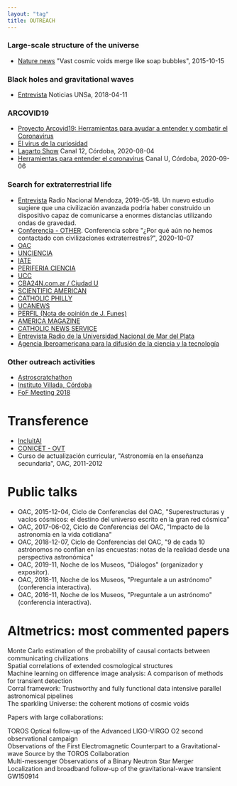 ```yaml
---
layout: "tag"
title: OUTREACH
---
```


 
### Large-scale structure of the universe
- [Nature news](https://www.nature.com/news/vast-cosmic-voids-merge-like-soap-bubbles-1.18583) "Vast cosmic voids merge like soap bubbles", 2015-10-15

### Black holes and gravitational waves
- [Entrevista](https://www.youtube.com/watch?v=Dqv-MQRAw5k) Noticias UNSa, 2018-04-11

### ARCOVID19

- [Proyecto Arcovid19: Herramientas para ayudar a entender y combatir el Coronavirus](https://rdu.unc.edu.ar/handle/11086/15722)
- [El virus de la curiosidad](https://oac.unc.edu.ar/2020/04/04/proyecto-arcovid19-herramientas-para-ayudar-a-entender-y-combatir-el-coronavirus/)
- [Lagarto Show](https://www.youtube.com/watch?v=zL3g5-NTP0c) Canal 12, Córdoba, 2020-08-04
- [Herramientas para entender el coronavirus](https://www.youtube.com/watch?v=hXUvMZkJpzs) Canal U, Córdoba, 2020-09-06


 

### Search for extraterrestrial life

- [Entrevista](https://www.ivoox.com/entrevista-a-marcelo-lares-audios-mp3_rf_35998980_1.html) Radio Nacional Mendoza, 2019-05-18.  Un nuevo estudio sugiere que una civilización avanzada podría haber construido un dispositivo capaz de comunicarse a enormes distancias utilizando ondas de gravedad.
- [Conferencia - OTHER](https://www.youtube.com/watch?v=6GcPweF5omU&feature=youtu.be).  Conferencia sobre "¿Por qué aún no hemos contactado con civilizaciones extraterrestres?", 2020-10-07
- [OAC](https://oac.unc.edu.ar/2020/08/19/por-que-todavia-no-hemos-contactado-civilizaciones-extraterrestres/)
- [UNCIENCIA](https://unciencia.unc.edu.ar/astronomia/por-que-todavia-no-hemos-contactado-civilizaciones-extraterrestres/)
- [IATE](http://iate.oac.uncor.edu/2020/08/19/esperando-el-primer-contacto/)
- [PERIFERIA CIENCIA](http://www.periferiaciencia.com.ar/noticia.php?n=1239)
- [UCC](https://www.uccor.edu.ar/seguimiento-medios/c%C3%B3rdoba_analizan_las_probabilidades_de_contacto_entre_civilizaciones_en_la_v%C3%ADa_l%C3%A1ctea-7039.html)
- [CBA24N.com.ar / Ciudad U](https://www.cba24n.com.ar/medios/canal-u/-por-que-aun-no-tenemos-contacto-con-extraterrestres-_a5f3efd064820286d85b54f3a4)
- [SCIENTIFIC AMERICAN](https://www.scientificamerican.com/article/want-to-talk-to-aliens-try-changing-the-technological-channel-beyond-radio/)
- [CATHOLIC PHILLY](https://catholicphilly.com/2020/08/news/world-news/where-is-et-jesuit-astronomer-studies-intragalactic-possibilities/)
- [UCANEWS](https://www.ucanews.com/news/can-et-call-anyone-on-earth-jesuit-astronomer-studies-possibilities/89298#)
- [PERFIL (Nota de opinión de J. Funes)](https://www.perfil.com/noticias/opinion/vida-inteligente-extraterrestre.phtml)
- [AMERICA MAGAZINE](https://www.americamagazine.org/politics-society/2020/08/26/can-et-call-anyone-jesuit-astronomer-studies-intragalactic)
- [CATHOLIC NEWS SERVICE](https://www.catholicnews.com/can-et-call-anyone-jesuit-astronomer-studies-intragalactic-possibilities/)
- [Entrevista Radio de la Universidad Nacional de Mar del Plata]()
- [Agencia Iberoamericana para la difusión de la ciencia y la tecnología](https://www.dicyt.com/noticias/por-que-todavia-no-hemos-contactado-civilizaciones-extraterrestres)


### Other outreach activities

- [Astroscratchathon](https://oac.unc.edu.ar/2020/09/17/llega-el-astro-scratchathon/)
- [Instituto Villada, Córdoba](https://www.youtube.com/watch?v=220-0c5ahhw)
- [FoF Meeting 2018](https://www.youtube.com/watch?v=TeeWq9NZvek&feature=youtu.be)

# Transference

- [IncluitAI](https://twitter.com/i/status/1202656042313756672)
- [CONICET - OVT](https://www.conicet.gov.ar/new_scp/detalle.php?keywords=LAres%2Bmarcelo&id=26990&convenios=yes)
- Curso de actualización curricular, "Astronomía en la enseñanza
  secundaria", OAC, 2011-2012

# Public talks

- OAC, 2015-12-04, Ciclo de Conferencias del OAC, "Superestructuras y vacíos cósmicos: el destino del universo escrito en la gran red cósmica"
- OAC, 2017-06-02, Ciclo de Conferencias del OAC, "Impacto de la
  astronomía en la vida cotidiana"
- OAC, 2018-12-07, Ciclo de Conferencias del OAC, "9 de cada 10 astrónomos no
  confían en las encuestas: notas de la realidad desde una
  perspectiva astronómica"
- OAC, 2019-11, Noche de los Museos, "Diálogos"
  (organizador y expositor).
- OAC, 2018-11, Noche de los Museos, "Preguntale a un astrónomo"
  (conferencia interactiva).
- OAC, 2016-11, Noche de los Museos, "Preguntale a un astrónomo"
  (conferencia interactiva).



# Altmetrics: most commented papers

<script type='text/javascript' src='https://d1bxh8uas1mnw7.cloudfront.net/assets/embed.js'></script>


<div style="width: 100%; overflow: hidden;">
<div style="float: left" data-badge-popover="right" data-badge-type="donut" data-doi="10.1017/S147355042000018X" data-hide-no-mentions="true" class="altmetric-embed"> </div>
<div>Monte Carlo estimation of the probability of causal contacts between communicating civilizations</div>
</div>

<div style="width: 100%; overflow: hidden;">
<div style="float: left" data-badge-popover="right" data-badge-type="donut" data-doi="10.1093/mnras/staa732" data-hide-no-mentions="true" class="altmetric-embed"></div> 
<div>Spatial correlations of extended cosmological structures</div>
</div>

<div style="width: 100%; overflow: hidden;">
<div style="float: left" data-badge-popover="right" data-badge-type="donut" data-doi="10.1016/j.ascom.2019.05.002" data-hide-no-mentions="true" class="altmetric-embed"></div> 
<div>Machine learning on difference image analysis: A comparison of methods for transient detection</div>
</div>

<div style="width: 100%; overflow: hidden;">
<div style="float: left" data-badge-popover="right" data-badge-type="donut" data-doi="10.1016/j.ascom.2017.07.003" data-hide-no-mentions="true" class="altmetric-embed"></div> 
<div>Corral framework: Trustworthy and fully functional data intensive parallel astronomical pipelines</div>
</div>

<div style="width: 100%; overflow: hidden;">
<div style="float: left" data-badge-popover="right" data-badge-type="donut" data-doi="10.1093/mnrasl/slv151" data-hide-no-mentions="true" class="altmetric-embed"></div> 
<div>The sparkling Universe: the coherent motions of cosmic voids</div>
</div>


Papers with large collaborations:

<div style="width: 100%; overflow: hidden;">
<div style="float: left" data-badge-popover="right" data-badge-type="donut" data-doi="10.1093/MNRAS/STZ3634" data-hide-no-mentions="true" class="altmetric-embed"></div>  
<div>TOROS Optical follow-up of the Advanced LIGO-VIRGO O2 second observational campaign</div>
</div>

<div style="width: 100%; overflow: hidden;">
<div style="float: left" data-badge-popover="right" data-badge-type="donut" data-doi="10.3847/2041-8213/AA9060" data-hide-no-mentions="true" class="altmetric-embed"></div>  
<div>Observations of the First Electromagnetic Counterpart to a Gravitational-wave Source by the TOROS Collaboration</div>
</div>

<div style="width: 100%; overflow: hidden;">
<div style="float: left" data-badge-popover="right" data-badge-type="donut" data-doi="10.3847/2041-8213/AA91C9" data-hide-no-mentions="true" class="altmetric-embed"></div>  
<div>Multi-messenger Observations of a Binary Neutron Star Merger</div>
</div>

<div style="width: 100%; overflow: hidden;">
<div style="float: left" data-badge-popover="right" data-badge-type="donut" data-doi="10.3847/2041-8205/826/1/L13" data-hide-no-mentions="true" class="altmetric-embed"></div>  
<div>Localization and broadband follow-up of the gravitational-wave transient GW150914</div>
</div>









